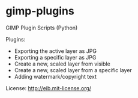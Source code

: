 gimp-plugins
============

GIMP Plugin Scripts (Python)

Plugins:
* Exporting the active layer as JPG
* Exporting a specific layer as JPG
* Create a new, scaled layer from visible
* Create a new, scaled layer from a specific layer
* Adding watermark/copyright text


License: http://eib.mit-license.org/

